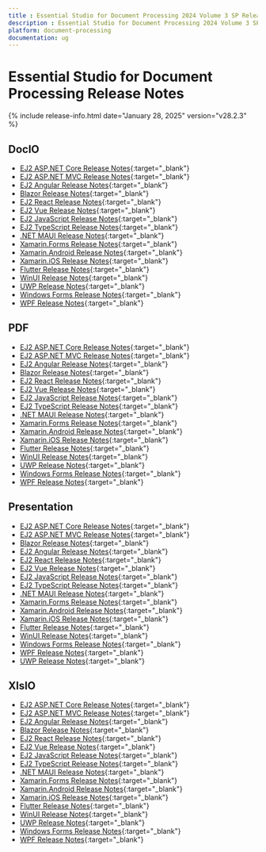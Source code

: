 ```yaml
---
title : Essential Studio for Document Processing 2024 Volume 3 SP Release Release Notes  
description : Essential Studio for Document Processing 2024 Volume 3 SP Release Release Notes  
platform: document-processing
documentation: ug
---
```


# Essential Studio for Document Processing  Release Notes  

{% include release-info.html date="January 28, 2025"  version="v28.2.3" %}


## DocIO

* [EJ2 ASP.NET Core Release Notes](https://ej2.syncfusion.com/aspnetcore/documentation/release-notes/28.2.3#docio){:target="_blank"}
* [EJ2 ASP.NET MVC Release Notes](https://ej2.syncfusion.com/aspnetmvc/documentation/release-notes/28.2.3#docio){:target="_blank"}
* [EJ2 Angular Release Notes](https://ej2.syncfusion.com/angular/documentation/release-notes/28.2.3#docio){:target="_blank"}
* [Blazor Release Notes](https://blazor.syncfusion.com/documentation/release-notes/28.2.3#docio){:target="_blank"}
* [EJ2 React Release Notes](https://ej2.syncfusion.com/react/documentation/release-notes/28.2.3#docio){:target="_blank"}
* [EJ2 Vue  Release Notes](https://ej2.syncfusion.com/vue/documentation/release-notes/28.2.3#docio){:target="_blank"}
* [EJ2 JavaScript Release Notes](https://ej2.syncfusion.com/javascript/documentation/release-notes/28.2.3#docio){:target="_blank"}
* [EJ2 TypeScript Release Notes](https://ej2.syncfusion.com/documentation/release-notes/28.2.3#docio){:target="_blank"}
* [.NET MAUI Release Notes](/maui/release-notes/v28.2.3#docio){:target="_blank"}
* [Xamarin.Forms Release Notes](/xamarin/release-notes/v28.2.3#docio){:target="_blank"}
* [Xamarin.Android Release Notes](/xamarin-android/release-notes/v28.2.3#docio){:target="_blank"}
* [Xamarin.iOS Release Notes](/xamarin-ios/release-notes/v28.2.3#docio){:target="_blank"}
* [Flutter Release Notes](/flutter/release-notes/v28.2.3#docio){:target="_blank"}
* [WinUI Release Notes](/winui/release-notes/v28.2.3#docio){:target="_blank"}
* [UWP Release Notes](/uwp/release-notes/v28.2.3#docio){:target="_blank"}
* [Windows Forms Release Notes](/windowsforms/release-notes/v28.2.3#docio){:target="_blank"}
* [WPF Release Notes](/wpf/release-notes/v28.2.3#docio){:target="_blank"}



## PDF

* [EJ2 ASP.NET Core Release Notes](https://ej2.syncfusion.com/aspnetcore/documentation/release-notes/28.2.3#pdf){:target="_blank"}
* [EJ2 ASP.NET MVC Release Notes](https://ej2.syncfusion.com/aspnetmvc/documentation/release-notes/28.2.3#pdf){:target="_blank"}
* [EJ2 Angular Release Notes](https://ej2.syncfusion.com/angular/documentation/release-notes/28.2.3#pdf){:target="_blank"}
* [Blazor Release Notes](https://blazor.syncfusion.com/documentation/release-notes/28.2.3#pdf){:target="_blank"}
* [EJ2 React Release Notes](https://ej2.syncfusion.com/react/documentation/release-notes/28.2.3#pdf){:target="_blank"}
* [EJ2 Vue  Release Notes](https://ej2.syncfusion.com/vue/documentation/release-notes/28.2.3#pdf){:target="_blank"}
* [EJ2 JavaScript Release Notes](https://ej2.syncfusion.com/javascript/documentation/release-notes/28.2.3#pdf){:target="_blank"}
* [EJ2 TypeScript Release Notes](https://ej2.syncfusion.com/documentation/release-notes/28.2.3#pdf){:target="_blank"}
* [.NET MAUI Release Notes](/maui/release-notes/v28.2.3#pdf){:target="_blank"}
* [Xamarin.Forms Release Notes](/xamarin/release-notes/v28.2.3#pdf){:target="_blank"}
* [Xamarin.Android Release Notes](/xamarin-android/release-notes/v28.2.3#pdf){:target="_blank"}
* [Xamarin.iOS Release Notes](/xamarin-ios/release-notes/v28.2.3#pdf){:target="_blank"}
* [Flutter Release Notes](/flutter/release-notes/v28.2.3#pdf){:target="_blank"}
* [WinUI Release Notes](/winui/release-notes/v28.2.3#pdf){:target="_blank"}
* [UWP Release Notes](/uwp/release-notes/v28.2.3#pdf){:target="_blank"}
* [Windows Forms Release Notes](/windowsforms/release-notes/v28.2.3#pdf){:target="_blank"}
* [WPF Release Notes](/wpf/release-notes/v28.2.3#pdf){:target="_blank"}


## Presentation

* [EJ2 ASP.NET Core Release Notes](https://ej2.syncfusion.com/aspnetcore/documentation/release-notes/28.2.3#presentation){:target="_blank"}
* [EJ2 ASP.NET MVC Release Notes](https://ej2.syncfusion.com/aspnetmvc/documentation/release-notes/28.2.3#presentation){:target="_blank"}
* [Blazor Release Notes](https://blazor.syncfusion.com/documentation/release-notes/28.2.3#presentation){:target="_blank"}
* [EJ2 Angular Release Notes](https://ej2.syncfusion.com/angular/documentation/release-notes/28.2.3#presentation){:target="_blank"}
* [EJ2 React Release Notes](https://ej2.syncfusion.com/react/documentation/release-notes/28.2.3#presentation){:target="_blank"}
* [EJ2 Vue  Release Notes](https://ej2.syncfusion.com/vue/documentation/release-notes/28.2.3#presentation){:target="_blank"}
* [EJ2 JavaScript Release Notes](https://ej2.syncfusion.com/javascript/documentation/release-notes/28.2.3#presentation){:target="_blank"}
* [EJ2 TypeScript Release Notes](https://ej2.syncfusion.com/documentation/release-notes/28.2.3#presentation){:target="_blank"}
* [.NET MAUI Release Notes](/maui/release-notes/v28.2.3#presentation){:target="_blank"}
* [Xamarin.Forms Release Notes](/xamarin/release-notes/v28.2.3#presentation){:target="_blank"}
* [Xamarin.Android Release Notes](/xamarin-android/release-notes/v28.2.3#presentation){:target="_blank"}
* [Xamarin.iOS Release Notes](/xamarin-ios/release-notes/v28.2.3#presentation){:target="_blank"}
* [Flutter Release Notes](/flutter/release-notes/v28.2.3#presentation){:target="_blank"}
* [WinUI Release Notes](/winui/release-notes/v28.2.3#presentation){:target="_blank"}
* [Windows Forms Release Notes](/windowsforms/release-notes/v28.2.3#presentation){:target="_blank"}
* [WPF Release Notes](/wpf/release-notes/v28.2.3#presentation){:target="_blank"}
* [UWP Release Notes](/uwp/release-notes/v28.2.3#presentation){:target="_blank"}



## XlsIO

* [EJ2 ASP.NET Core Release Notes](https://ej2.syncfusion.com/aspnetcore/documentation/release-notes/28.2.3#xlsio){:target="_blank"}
* [EJ2 ASP.NET MVC Release Notes](https://ej2.syncfusion.com/aspnetmvc/documentation/release-notes/28.2.3#xlsio){:target="_blank"}
* [EJ2 Angular Release Notes](https://ej2.syncfusion.com/angular/documentation/release-notes/28.2.3#xlsio){:target="_blank"}
* [Blazor Release Notes](https://blazor.syncfusion.com/documentation/release-notes/28.2.3#xlsio){:target="_blank"}
* [EJ2 React Release Notes](https://ej2.syncfusion.com/react/documentation/release-notes/28.2.3#xlsio){:target="_blank"}
* [EJ2 Vue  Release Notes](https://ej2.syncfusion.com/vue/documentation/release-notes/28.2.3#xlsio){:target="_blank"}
* [EJ2 JavaScript Release Notes](https://ej2.syncfusion.com/javascript/documentation/release-notes/28.2.3#xlsio){:target="_blank"}
* [EJ2 TypeScript Release Notes](https://ej2.syncfusion.com/documentation/release-notes/28.2.3#xlsio){:target="_blank"}
* [.NET MAUI Release Notes](/maui/release-notes/v28.2.3#xlsio){:target="_blank"}
* [Xamarin.Forms Release Notes](/xamarin/release-notes/v28.2.3#xlsio){:target="_blank"}
* [Xamarin.Android Release Notes](/xamarin-android/release-notes/v28.2.3#xlsio){:target="_blank"}
* [Xamarin.iOS Release Notes](/xamarin-ios/release-notes/v28.2.3#xlsio){:target="_blank"}
* [Flutter Release Notes](/flutter/release-notes/v28.2.3#xlsio){:target="_blank"}
* [WinUI Release Notes](/winui/release-notes/v28.2.3#xlsio){:target="_blank"}
* [UWP Release Notes](/uwp/release-notes/v28.2.3#xlsio){:target="_blank"}
* [Windows Forms Release Notes](/windowsforms/release-notes/v28.2.3#xlsio){:target="_blank"}
* [WPF Release Notes](/wpf/release-notes/v28.2.3#xlsio){:target="_blank"}


